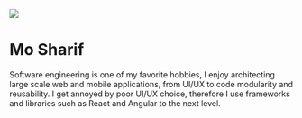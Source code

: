 ![](https://imgur.com/ytViJY7)

# Mo Sharif

Software engineering is one of my favorite hobbies, I enjoy architecting large scale web and mobile applications, from UI/UX to code modularity and reusability. I get annoyed by poor UI/UX choice, therefore I use frameworks and libraries such as React and Angular to the next level.
